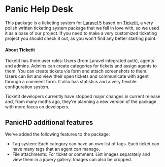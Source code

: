 # Panic Help Desk
This package is a ticketing system for [Laravel 5](https://laravel.com/) based on [Ticketit](https://github.com/thekordy/ticketit), a very polish written ticketing system package that we fell in love with, so we used it as a base of our project. If you need to make a very customized ticketing project you should check it out, as you won't find any better starting point.

#### About Ticketit
Ticketit has three user roles: Users (from Laravel integrated auth), agents and admins. Admins can create categories for tickets and assign agents to them. You can create tickets via form and attach screenshots to them. Users can list and view their open tickets and communicate with agent through a comment form. It also has statistics and a very flexible configuration system.

Ticketit developers currently have stopped major changes in current release and, from many moths ago, they're planning a new version of the package with more focus on developers.

## PanicHD additional features
We've added the following features to the package:
* Tag system: Each category can have an own list of tags. Each ticket can have many tags that an agent can manage.
* File attachments: For ticket or comment. List images separately and view them in a jquery gallery. Images can also be cropped.
